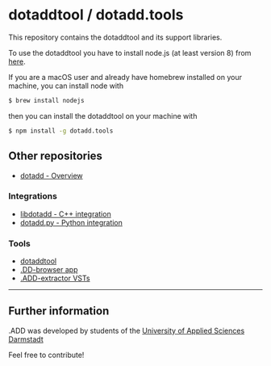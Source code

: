 # dotaddtool / dotadd.tools

This repository contains the dotaddtool and its support libraries.


To use the dotaddtool you have to install node.js (at least version 8) from [here](https://nodejs.org/en/). 

If you are a macOS user and already have homebrew installed on your machine, you can install node with

```bash
$ brew install nodejs
```

then you can install the dotaddtool on your machine with

```bash
$ npm install -g dotadd.tools
```

## Other repositories

- [dotadd - Overview](https://github.com/smp-3d/dotadd "dotadd Overview")

### Integrations

- [libdotadd - C++ integration](https://github.com/smp-3d/libdotadd ".ADD C++")
- [dotadd.py - Python integration](https://github.com/smp-3d/dotadd.py ".ADD Python")

### Tools

- [dotaddtool](https://github.com/smp-3d/dotadd.tools ".ADD-console tool")
- [.DD-browser app](https://github.com/smp-3d/dotadd-online-converter ".ADD-browser app")
- [.ADD-extractor VSTs](https://github.com/smp-3d/dotadd-dec-ripper ".ADD-extractor VST")

------

## Further information

.ADD was developed by students of the [University of Applied Sciences Darmstadt](https://h-da.de/ "h_da - University of Applied Sciences Darmstadt")

Feel free to contribute!
